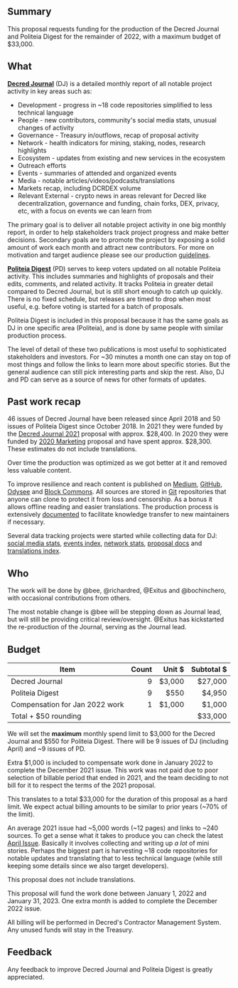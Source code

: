 ## Summary

This proposal requests funding for the production of the Decred Journal and Politeia Digest for the remainder of 2022, with a maximum budget of $33,000.


## What

[**Decred Journal**](https://xaur.github.io/decred-news/) (DJ) is a detailed monthly report of all notable project activity in key areas such as:

- Development - progress in ~18 code repositories simplified to less technical language
- People - new contributors, community's social media stats, unusual changes of activity
- Governance - Treasury in/outflows, recap of proposal activity
- Network - health indicators for mining, staking, nodes, research highlights
- Ecosystem - updates from existing and new services in the ecosystem
- Outreach efforts
- Events - summaries of attended and organized events
- Media - notable articles/videos/podcasts/translations
- Markets recap, including DCRDEX volume
- Relevant External - crypto news in areas relevant for Decred like decentralization, governance and funding, chain forks, DEX, privacy, etc, with a focus on events we can learn from

The primary goal is to deliver all notable project activity in one big monthly report, in order to help stakeholders track project progress and make better decisions. Secondary goals are to promote the project by exposing a solid amount of work each month and attract new contributors. For more on motivation and target audience please see our production [guidelines](https://github.com/xaur/decred-news/blob/docs/guidelines.md#goals).

[**Politeia Digest**](https://blockcommons.red/politeia-digest/) (PD) serves to keep voters updated on all notable Politeia activity. This includes summaries and highlights of proposals and their edits, comments, and related activity. It tracks Politeia in greater detail compared to Decred Journal, but is still short enough to catch up quickly. There is no fixed schedule, but releases are timed to drop when most useful, e.g. before voting is started for a batch of proposals.

Politeia Digest is included in this proposal because it has the same goals as DJ in one specific area (Politeia), and is done by same people with similar production process.

The level of detail of these two publications is most useful to sophisticated stakeholders and investors. For ~30 minutes a month one can stay on top of most things and follow the links to learn more about specific stories. But the general audience can still pick interesting parts and skip the rest. Also, DJ and PD can serve as a source of news for other formats of updates.


## Past work recap

46 issues of Decred Journal have been released since April 2018 and 50 issues of Politeia Digest since October 2018. In 2021 they were funded by the [Decred Journal 2021](https://proposals.decred.org/proposals/1d74b88) proposal with approx. $28,400. In 2020 they were funded by [2020 Marketing](https://proposals.decred.org/proposals/c830ea5) proposal and have spent approx. $28,300. These estimates do not include translations.

Over time the production was optimized as we got better at it and removed less valuable content.

To improve resilience and reach content is published on [Medium](https://medium.com/decred/journals/home), [GitHub](https://xaur.github.io/decred-news/), [Odysee](https://odysee.com/@Decred:c) and [Block Commons](https://blockcommons.red/politeia-digest/). All sources are stored in [Git](https://github.com/xaur/decred-news/blob/docs/guidelines.md#why-git) repositories that anyone can clone to protect it from loss and censorship. As a bonus it allows offline reading and easier translations. The production process is extensively [documented](https://github.com/xaur/decred-news/blob/docs/guidelines.md) to facilitate knowledge transfer to new maintainers if necessary.

Several data tracking projects were started while collecting data for DJ: [social media stats](https://github.com/decredcommunity/social-media-stats), [events index](https://github.com/decredcommunity/events), [network stats](https://github.com/decredcommunity/network-stats), [proposal docs](https://github.com/decredcommunity/proposals) and [translations index](https://github.com/decredcommunity/translations).


## Who

The work will be done by @bee, @richardred, @Exitus and @bochinchero, with occasional contributions from others.

The most notable change is @bee will be stepping down as Journal lead, but will still be providing critical review/oversight. @Exitus has kickstarted the re-production of the Journal, serving as the Journal lead.


## Budget

| Item                            | Count | Unit $ | Subtotal $ |
|---------------------------------|------:|-------:|-----------:|
| Decred Journal                  |     9 | $3,000 |    $27,000 |
| Politeia Digest                 |     9 |   $550 |     $4,950 |
| Compensation for Jan 2022 work  |     1 | $1,000 |     $1,000 |
| Total + $50 rounding            |       |        |    $33,000 |

We will set the **maximum** monthly spend limit to $3,000 for the Decred Journal and $550 for Politeia Digest. There will be 9 issues of DJ (including April) and ~9 issues of PD.

Extra $1,000 is included to compensate work done in January 2022 to complete the December 2021 issue. This work was not paid due to poor selection of billable period that ended in 2021, and the team deciding to not bill for it to respect the terms of the 2021 proposal.

This translates to a total $33,000 for the duration of this proposal as a hard limit. We expect actual billing amounts to be similar to prior years (~70% of the limit).

An average 2021 issue had ~5,000 words (~12 pages) and links to ~240 sources. To get a sense what it takes to produce you can check the latest [April Issue](https://medium.com/decred/decred-journal-april-2022-c2831e517eb4). Basically it involves collecting and writing up _a lot_ of mini stories. Perhaps the biggest part is harvesting ~18 code repositories for notable updates and translating that to less technical language (while still keeping some details since we also target developers).

This proposal does not include translations.

This proposal will fund the work done between January 1, 2022 and January 31, 2023. One extra month is added to complete the December 2022 issue.

All billing will be performed in Decred's Contractor Management System. Any unused funds will stay in the Treasury.


## Feedback

Any feedback to improve Decred Journal and Politeia Digest is greatly appreciated. 
